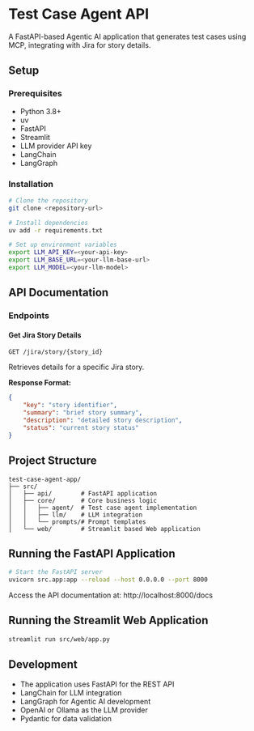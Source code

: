 # Test Case Agent API

A FastAPI-based Agentic AI application that generates test cases using MCP, integrating with Jira for story details.

## Setup

### Prerequisites
- Python 3.8+
- uv
- FastAPI
- Streamlit
- LLM provider API key
- LangChain
- LangGraph

### Installation
```bash
# Clone the repository
git clone <repository-url>

# Install dependencies
uv add -r requirements.txt

# Set up environment variables
export LLM_API_KEY=<your-api-key>
export LLM_BASE_URL=<your-llm-base-url>
export LLM_MODEL=<your-llm-model>
```

## API Documentation

### Endpoints

#### Get Jira Story Details
```
GET /jira/story/{story_id}
```
Retrieves details for a specific Jira story.

**Response Format:**
```json
{
    "key": "story identifier",
    "summary": "brief story summary",
    "description": "detailed story description",
    "status": "current story status"
}
```

## Project Structure

```
test-case-agent-app/
├── src/
│   ├── api/        # FastAPI application
│   ├── core/       # Core business logic
│   │   ├── agent/  # Test case agent implementation
│   │   ├── llm/    # LLM integration
│   │   └── prompts/# Prompt templates
│   └── web/        # Streamlit based Web application
```

## Running the FastAPI Application

```bash
# Start the FastAPI server
uvicorn src.app:app --reload --host 0.0.0.0 --port 8000
```

Access the API documentation at: http://localhost:8000/docs

## Running the Streamlit Web Application
```bash
streamlit run src/web/app.py
```

## Development

- The application uses FastAPI for the REST API
- LangChain for LLM integration
- LangGraph for Agentic AI development
- OpenAI or Ollama as the LLM provider
- Pydantic for data validation
